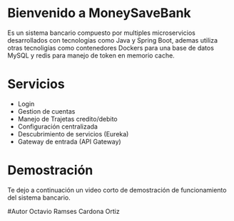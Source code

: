# Bienvenido a MoneySaveBank
Es un sistema bancario compuesto por multiples microservicios desarrollados con tecnologías como Java y Spring Boot, ademas utiliza otras tecnoligías como contenedores Dockers para una base de datos MySQL y redis para manejo de token en memorio cache.

# Servicios 
- Login
- Gestion de cuentas
- Manejo de Trajetas credito/debito
- Configuración centralizada
- Descubrimiento de servicios (Eureka)
- Gateway de entrada (API Gateway)

# Demostración

Te dejo a continuación un video corto de demostración de funcionamiento del sistema bancario. 

#Autor 
Octavio Ramses Cardona Ortiz
